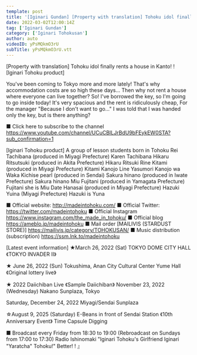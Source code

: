 ```yaml
---
template: post
title: '[Iginari Gundan] [Property with translation] Tohoku idol finally rents a house in Kanto! ! [Iginari Tohoku product]'
date: 2022-03-02T12:00:14Z
tag: ['Iginari Gundan']
category: ['Iginari Tohokusan']
author: auto 
videoID: yPsMQkmO3rU
subTitle: yPsMQkmO3rU.vtt
---
```

[Property with translation] Tohoku idol finally rents a house in Kanto! ! [Iginari Tohoku product]

You've been coming to Tokyo more and more lately!
That's why accommodation costs are so high these days...
Then why not rent a house where everyone can live together?
So!
I've borrowed the key, so I'm going to go inside today!
It's very spacious and the rent is ridiculously cheap,
For the manager
"Because I don't want to go..."
I was told that I was handed only the key, but is there anything?

■ Click here to subscribe to the channel
https://www.youtube.com/channel/UCuCBILJrBdU9bFEykEW0STA?sub_confirmation=1


[Iginari Tohoku product]
A group of lesson students born in Tohoku
Rei Tachibana (produced in Miyagi Prefecture) Karen Tachibana
Hikaru Ritsutsuki (produced in Akita Prefecture) Hikaru Ritsuki
Rine Kitami (produced in Miyagi Prefecture) Kitami Kanojo Line
Yasumori Kanojo wa Waka
Kichise pearl (produced in Sendai)
Sakura hinano (produced in Iwate Prefecture) Sakura hinano
Miu Fujitani (produced in Yamagata Prefecture) Fujitani she is Miu
Date Hanasai (produced in Miyagi Prefecture)
Hazuki Yuina (Miyagi Prefecture) Hazuki is Yuna

■ Official website: http://madeintohoku.com/
■ Official Twitter: https://twitter.com/madeintohoku
■ Official Instagram https://www.instagram.com/the_made_in_tohoku/
■ Official blog https://ameblo.jp/madeintohoku
■ Mail order [MAILIVIS (STARDUST STORE)] https://mailivis.jp/category/TOHOKUSAN/
■ Music distribution (subscription) https://ssm.lnk.to/madeintohoku


[Latest event information]
★March 26, 2022 (Sat) TOKYO DOME CITY HALL
《TOKYO INVADER II》

★ June 26, 2022 (Sun) Tokushima, Anan City Cultural Center Yume Hall
《Original lottery live》

★ 2022 Daiichiban Live 《Sample Daiichiban》
November 23, 2022 (Wednesday)
Nakano Sunplaza, Tokyo

Saturday, December 24, 2022
Miyagi/Sendai Sunplaza

☆August 9, 2025 (Saturday) E-Beans in front of Sendai Station
《10th Anniversary Event》 Time Capsule Digging

 
■ Broadcast every Friday from 18:30 to 19:00 (Rebroadcast on Sundays from 17:00 to 17:30)
Radio Ishinomaki "Iginari Tohoku's Girlfriend Iginari "Yaratcha" Tohoku!" Better! ! 』